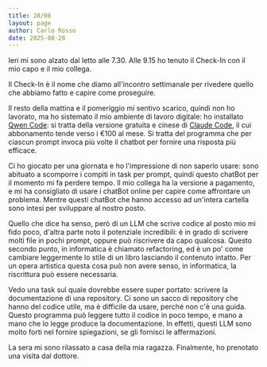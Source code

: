 ```yaml
---
title: 28/08
layout: page
author: Carlo Rosso
date: 2025-08-28
---
```


Ieri mi sono alzato dal letto alle 7.30.
Alle 9.15 ho tenuto il Check-In con il mio capo e il mio collega.

Il Check-In è il nome che diamo all'incontro settimanale per rivedere quello che
abbiamo fatto e capire come proseguire.

Il resto della mattina e il pomeriggio mi sentivo scarico, quindi non ho
lavorato, ma ho sistemato il mio ambiente di lavoro digitale: ho installato
[Qwen Code](https://github.com/QwenLM/qwen-code): si tratta della versione
gratuita e cinese di [Claude Code](https://www.anthropic.com/claude-code), il
cui abbonamento tende verso i €100 al mese.
Si tratta del programma che per ciascun prompt invoca più volte il chatbot
per fornire una risposta più efficace.

Ci ho giocato per una giornata e ho l'impressione di non saperlo usare: sono
abituato a scomporre i compiti in task per prompt, quindi questo chatBot per il
momento mi fa perdere tempo. Il mio collega ha la versione a pagamento, e mi ha
consigliato di usare i chatBot online per capire come affrontare un problema. 
Mentre questi chatBot che hanno accesso ad un'intera cartella sono intesi per
sviluppare al nostro posto. 

Quello che dice ha senso, però di un LLM che scrive codice al posto mio mi fido
poco, d'altra parte noto il potenziale incredibili: è in grado di scrivere molti
file in pochi prompt, oppure può riscrivere da capo qualcosa. Questo secondo
punto, in informatica è chiamato refactoring, ed è un po' come cambiare
leggermente lo stile di un libro lasciando il contenuto intatto.
Per un opera artistica questa cosa può non avere senso, in informatica, la
riscrittura può essere necessaria.

Vedo una task sul quale dovrebbe essere super portato: scrivere la
documentazione di una repository. Ci sono un sacco di repository che hanno del
codice utile, ma è difficile da usare, perché non c'è una guida. Questo
programma può leggere tutto il codice in poco tempo, e mano a mano che lo legge
produce la documentazione.
In effetti, questi LLM sono molto forti nel fornire spiegazioni, se gli fornisci
le affermazioni.

La sera mi sono rilassato a casa della mia ragazza.
Finalmente, ho prenotato una visita dal dottore.
